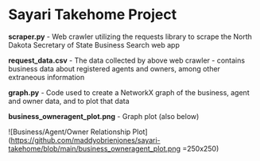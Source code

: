 # Sayari Takehome Project

**scraper.py** - Web crawler utilizing the requests library to scrape the North Dakota Secretary of State Business Search web app

**request_data.csv** - The data collected by above web crawler - contains business data about registered agents and owners, among other extraneous information

**graph.py** - Code used to create a NetworkX graph of the business, agent and owner data, and to plot that data

**business_owneragent_plot.png** - Graph plot (also below)

![Business/Agent/Owner Relationship Plot](https://github.com/maddyobrienjones/sayari-takehome/blob/main/business_owneragent_plot.png =250x250)
